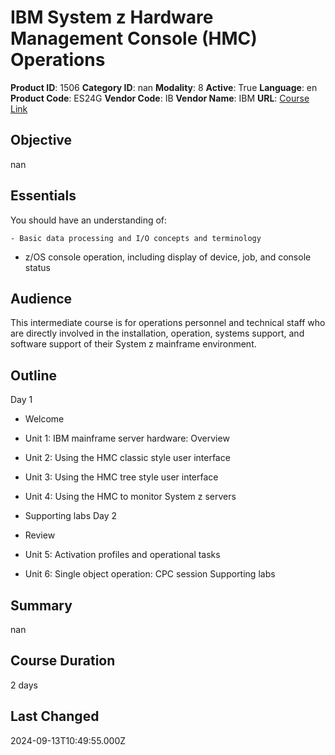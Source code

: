 # IBM System z Hardware Management Console (HMC) Operations

**Product ID**: 1506
**Category ID**: nan
**Modality**: 8
**Active**: True
**Language**: en
**Product Code**: ES24G
**Vendor Code**: IB
**Vendor Name**: IBM
**URL**: [Course Link](https://www.fastlaneus.com/course/ibm-es24g)

## Objective
nan

## Essentials
You should have an understanding of:



	- Basic data processing and I/O concepts and terminology
- z/OS console operation, including display of device, job, and console status

## Audience
This intermediate course is for operations personnel and technical staff who are directly involved in the installation, operation, systems support, and software support of their System z mainframe environment.

## Outline
Day 1 


- Welcome
- Unit 1: IBM mainframe server hardware: Overview
- Unit 2: Using the HMC classic style user interface
- Unit 3: Using the HMC tree style user interface
- Unit 4: Using the HMC to monitor System z servers
- Supporting labs
Day 2 


- Review
- Unit 5: Activation profiles and operational tasks
- Unit 6: Single object operation: CPC session Supporting labs

## Summary
nan

## Course Duration
2 days

## Last Changed
2024-09-13T10:49:55.000Z
